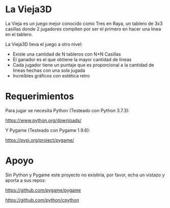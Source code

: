 # La Vieja3D
La Vieja es un juego mejor conocido como Tres en Raya, un tablero de 3x3 casillas donde 2 jugadores compiten por ser el primero en hacer una linea en el tablero. 

La Vieja3D lleva el juego a otro nivel:
* Existe una cantidad de N tableros con N*N Casillas
* El ganador es el que obtiene la mayor cantidad de lineas
* Cada jugador tiene un puntaje que es proporcional a la cantidad de lineas hechas con una sola jugada
* Increíbles gráficos con estética retro



# Requerimientos

Para jugar se necesita Python (Testeado con Python 3.7.3):

https://www.python.org/downloads/

Y Pygame (Testeado con Pygame 1.9.6):

https://pypi.org/project/pygame/



# Apoyo

Sin Python y Pygame este proyecto no existiría, por favor, echa un vistazo y aporta a sus repos:

https://github.com/pygame/pygame

https://github.com/python/cpython
